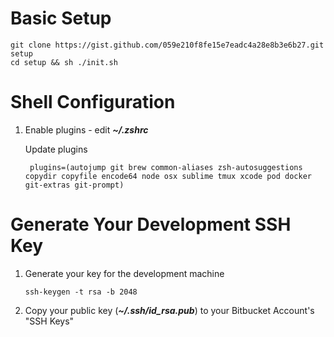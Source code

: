 # Basic Setup
```
git clone https://gist.github.com/059e210f8fe15e7eadc4a28e8b3e6b27.git setup
cd setup && sh ./init.sh
```
# Shell Configuration

1. Enable plugins - edit ***~/.zshrc***

    Update plugins

    ```
     plugins=(autojump git brew common-aliases zsh-autosuggestions copydir copyfile encode64 node osx sublime tmux xcode pod docker git-extras git-prompt)
    ```

# Generate Your Development SSH Key
1. Generate your key for the development machine

    ```
    ssh-keygen -t rsa -b 2048
    ```

1. Copy your public key (***~/.ssh/id_rsa.pub***) to your Bitbucket Account's "SSH Keys"